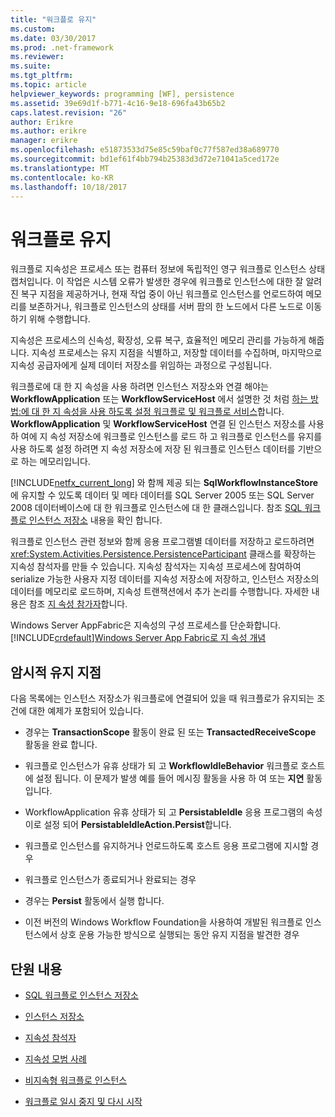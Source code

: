 ```yaml
---
title: "워크플로 유지"
ms.custom: 
ms.date: 03/30/2017
ms.prod: .net-framework
ms.reviewer: 
ms.suite: 
ms.tgt_pltfrm: 
ms.topic: article
helpviewer_keywords: programming [WF], persistence
ms.assetid: 39e69d1f-b771-4c16-9e18-696fa43b65b2
caps.latest.revision: "26"
author: Erikre
ms.author: erikre
manager: erikre
ms.openlocfilehash: e51873533d75e85c59baf0c77f587ed38a689770
ms.sourcegitcommit: bd1ef61f4bb794b25383d3d72e71041a5ced172e
ms.translationtype: MT
ms.contentlocale: ko-KR
ms.lasthandoff: 10/18/2017
---
```

# <a name="workflow-persistence"></a>워크플로 유지
워크플로 지속성은 프로세스 또는 컴퓨터 정보에 독립적인 영구 워크플로 인스턴스 상태 캡처입니다. 이 작업은 시스템 오류가 발생한 경우에 워크플로 인스턴스에 대한 잘 알려진 복구 지점을 제공하거나, 현재 작업 중이 아닌 워크플로 인스턴스를 언로드하여 메모리를 보존하거나, 워크플로 인스턴스의 상태를 서버 팜의 한 노드에서 다른 노드로 이동하기 위해 수행합니다.  
  
 지속성은 프로세스의 신속성, 확장성, 오류 복구, 효율적인 메모리 관리를 가능하게 해줍니다. 지속성 프로세스는 유지 지점을 식별하고, 저장할 데이터를 수집하며, 마지막으로 지속성 공급자에게 실제 데이터 저장소를 위임하는 과정으로 구성됩니다.  
  
 워크플로에 대 한 지 속성을 사용 하려면 인스턴스 저장소와 연결 해야는 **WorkflowApplication** 또는 **WorkflowServiceHost** 에서 설명한 것 처럼 [하는 방법:에 대 한 지 속성을 사용 하도록 설정 워크플로 및 워크플로 서비스](../../../docs/framework/windows-workflow-foundation/how-to-enable-persistence-for-workflows-and-workflow-services.md)합니다. **WorkflowApplication** 및 **WorkflowServiceHost** 연결 된 인스턴스 저장소를 사용 하 여에 지 속성 저장소에 워크플로 인스턴스를 로드 하 고 워크플로 인스턴스를 유지를 사용 하도록 설정 하려면 지 속성 저장소에 저장 된 워크플로 인스턴스 데이터를 기반으로 하는 메모리입니다.  
  
 [!INCLUDE[netfx_current_long](../../../includes/netfx-current-long-md.md)] 와 함께 제공 되는 **SqlWorkflowInstanceStore** 에 유지할 수 있도록 데이터 및 메타 데이터를 SQL Server 2005 또는 SQL Server 2008 데이터베이스에 대 한 워크플로 인스턴스에 대 한 클래스입니다. 참조 [SQL 워크플로 인스턴스 저장소](../../../docs/framework/windows-workflow-foundation/sql-workflow-instance-store.md) 내용을 확인 합니다.  
  
 워크플로 인스턴스 관련 정보와 함께 응용 프로그램별 데이터를 저장하고 로드하려면 <xref:System.Activities.Persistence.PersistenceParticipant> 클래스를 확장하는 지속성 참석자를 만들 수 있습니다. 지속성 참석자는 지속성 프로세스에 참여하여 serialize 가능한 사용자 지정 데이터를 지속성 저장소에 저장하고, 인스턴스 저장소의 데이터를 메모리로 로드하며, 지속성 트랜잭션에서 추가 논리를 수행합니다. 자세한 내용은 참조 [지 속성 참가자](../../../docs/framework/windows-workflow-foundation/persistence-participants.md)합니다.  
  
 Windows Server AppFabric은 지속성의 구성 프로세스를 단순화합니다. [!INCLUDE[crdefault](../../../includes/crdefault-md.md)][Windows Server App Fabric로 지 속성 개념](http://go.microsoft.com/fwlink/?LinkId=201200)  
  
## <a name="implicit-persistence-points"></a>암시적 유지 지점  
 다음 목록에는 인스턴스 저장소가 워크플로에 연결되어 있을 때 워크플로가 유지되는 조건에 대한 예제가 포함되어 있습니다.  
  
-   경우는 **TransactionScope** 활동이 완료 된 또는 **TransactedReceiveScope** 활동을 완료 합니다.  
  
-   워크플로 인스턴스가 유휴 상태가 되 고 **WorkflowIdleBehavior** 워크플로 호스트에 설정 됩니다. 이 문제가 발생 예를 들어 메시징 활동을 사용 하 여 또는 **지연** 활동입니다.  
  
-   WorkflowApplication 유휴 상태가 되 고 **PersistableIdle** 응용 프로그램의 속성이로 설정 되어 **PersistableIdleAction.Persist**합니다.  
  
-   워크플로 인스턴스를 유지하거나 언로드하도록 호스트 응용 프로그램에 지시할 경우  
  
-   워크플로 인스턴스가 종료되거나 완료되는 경우  
  
-   경우는 **Persist** 활동에서 실행 합니다.  
  
-   이전 버전의 Windows Workflow Foundation을 사용하여 개발된 워크플로 인스턴스에서 상호 운용 가능한 방식으로 실행되는 동안 유지 지점을 발견한 경우  
  
## <a name="in-this-section"></a>단원 내용  
  
-   [SQL 워크플로 인스턴스 저장소](../../../docs/framework/windows-workflow-foundation/sql-workflow-instance-store.md)  
  
-   [인스턴스 저장소](../../../docs/framework/windows-workflow-foundation/instance-stores.md)  
  
-   [지속성 참석자](../../../docs/framework/windows-workflow-foundation/persistence-participants.md)  
  
-   [지속성 모범 사례](../../../docs/framework/windows-workflow-foundation/persistence-best-practices.md)  
  
-   [비지속형 워크플로 인스턴스](../../../docs/framework/windows-workflow-foundation/non-persisted-workflow-instances.md)  
  
-   [워크플로 일시 중지 및 다시 시작](../../../docs/framework/windows-workflow-foundation/pausing-and-resuming-a-workflow.md)
